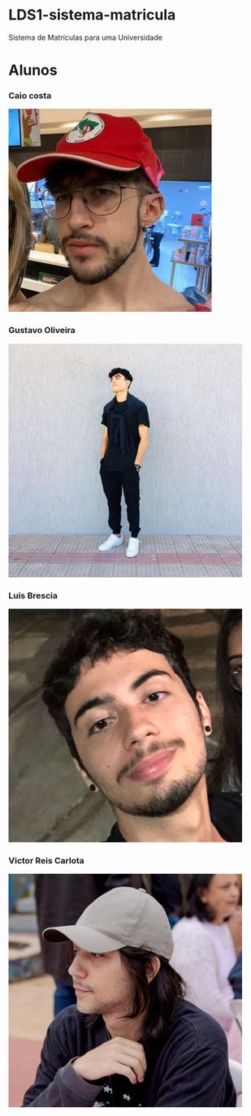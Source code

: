 # LDS1-sistema-matricula

Sistema de Matrículas para uma Universidade

# Alunos

### Caio costa

![Caio](/img/profileCaio.png)

### Gustavo Oliveira

![Gustavo](/img/profileGustavo.png)

### Luis Brescia

![Luis](/img/profileLuis.png)

### Victor Reis Carlota

![Victor](/img/profileVictor.png)
